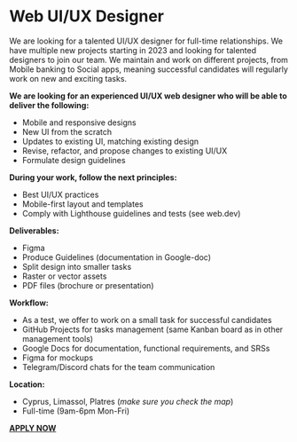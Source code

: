 # Web UI/UX Designer

We are looking for a talented UI/UX designer for full-time relationships. We have multiple new projects starting in 2023 and looking for talented designers to join our team. We maintain and work on different projects, from Mobile banking to Social apps, meaning successful candidates will regularly work on new and exciting tasks.

__We are looking for an experienced UI/UX web designer who will be able to deliver the following:__

- Mobile and responsive designs
- New UI from the scratch
- Updates to existing UI, matching existing design
- Revise, refactor, and propose changes to existing UI/UX
- Formulate design guidelines

__During your work, follow the next principles:__

- Best UI/UX practices
- Mobile-first layout and templates
- Comply with Lighthouse guidelines and tests (see web.dev)

__Deliverables:__

- Figma
- Produce Guidelines (documentation in Google-doc)
- Split design into smaller tasks
- Raster or vector assets
- PDF files (brochure or presentation)

__Workflow:__

- As a test, we offer to work on a small task for successful candidates
- GitHub Projects for tasks management (same Kanban board as in other management tools)
- Google Docs for documentation, functional requirements, and SRSs
- Figma for mockups
- Telegram/Discord chats for the team communication

__Location:__

- Cyprus, Limassol, Platres (*make sure you check the map*)
- Full-time (9am-6pm Mon-Fri)

__[APPLY NOW](https://forms.gle/25RXArJ4DpQkUnK17)__
